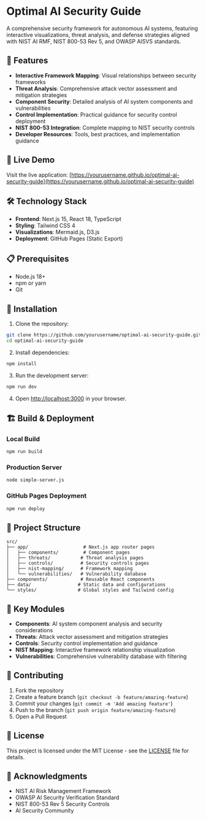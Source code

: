# Optimal AI Security Guide

A comprehensive security framework for autonomous AI systems, featuring interactive visualizations, threat analysis, and defense strategies aligned with NIST AI RMF, NIST 800-53 Rev 5, and OWASP AISVS standards.

## 🌟 Features

- **Interactive Framework Mapping**: Visual relationships between security frameworks
- **Threat Analysis**: Comprehensive attack vector assessment and mitigation strategies
- **Component Security**: Detailed analysis of AI system components and vulnerabilities
- **Control Implementation**: Practical guidance for security control deployment
- **NIST 800-53 Integration**: Complete mapping to NIST security controls
- **Developer Resources**: Tools, best practices, and implementation guidance

## 🚀 Live Demo

Visit the live application: [https://yourusername.github.io/optimal-ai-security-guide](https://yourusername.github.io/optimal-ai-security-guide)

## 🛠️ Technology Stack

- **Frontend**: Next.js 15, React 18, TypeScript
- **Styling**: Tailwind CSS 4
- **Visualizations**: Mermaid.js, D3.js
- **Deployment**: GitHub Pages (Static Export)

## 📋 Prerequisites

- Node.js 18+ 
- npm or yarn
- Git

## 🔧 Installation

1. Clone the repository:
```bash
git clone https://github.com/yourusername/optimal-ai-security-guide.git
cd optimal-ai-security-guide
```

2. Install dependencies:
```bash
npm install
```

3. Run the development server:
```bash
npm run dev
```

4. Open [http://localhost:3000](http://localhost:3000) in your browser.

## 🏗️ Build & Deployment

### Local Build
```bash
npm run build
```

### Production Server
```bash
node simple-server.js
```

### GitHub Pages Deployment
```bash
npm run deploy
```

## 📁 Project Structure

```
src/
├── app/                    # Next.js app router pages
│   ├── components/         # Component pages
│   ├── threats/           # Threat analysis pages
│   ├── controls/          # Security controls pages
│   ├── nist-mapping/      # Framework mapping
│   └── vulnerabilities/   # Vulnerability database
├── components/            # Reusable React components
├── data/                 # Static data and configurations
└── styles/               # Global styles and Tailwind config
```

## 🎯 Key Modules

- **Components**: AI system component analysis and security considerations
- **Threats**: Attack vector assessment and mitigation strategies
- **Controls**: Security control implementation and guidance
- **NIST Mapping**: Interactive framework relationship visualization
- **Vulnerabilities**: Comprehensive vulnerability database with filtering

## 🤝 Contributing

1. Fork the repository
2. Create a feature branch (`git checkout -b feature/amazing-feature`)
3. Commit your changes (`git commit -m 'Add amazing feature'`)
4. Push to the branch (`git push origin feature/amazing-feature`)
5. Open a Pull Request

## 📄 License

This project is licensed under the MIT License - see the [LICENSE](LICENSE) file for details.

## 🙏 Acknowledgments

- NIST AI Risk Management Framework
- OWASP AI Security Verification Standard
- NIST 800-53 Rev 5 Security Controls
- AI Security Community
